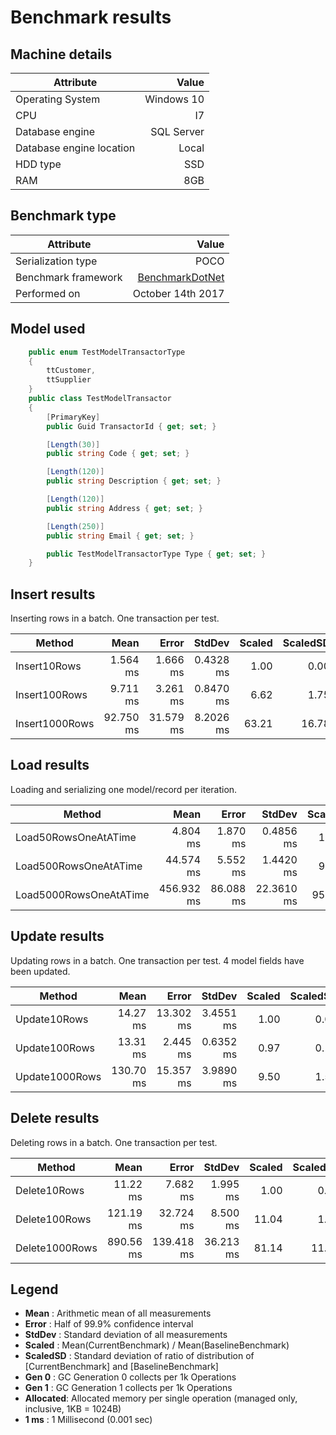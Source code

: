 ﻿# Benchmark results
 
## Machine details 
 |Attribute                 | Value      |
 |---------------           |-----------:|
 |Operating System          |Windows 10  |
 |CPU                       |I7          |
 |Database engine           |SQL Server  |
 |Database engine location  |Local       |
 |HDD type                  |SSD         |
 |RAM                       |8GB         |

## Benchmark type
 |Attribute                 | Value      |
 |---------------           |-----------:|
 |Serialization type        |POCO        |
 |Benchmark framework       |[BenchmarkDotNet](https://github.com/dotnet/BenchmarkDotNet)|
 |Performed on              |October 14th 2017|

## Model used
```csharp
    public enum TestModelTransactorType
    {
        ttCustomer,
        ttSupplier
    }
    public class TestModelTransactor
    {
        [PrimaryKey]
        public Guid TransactorId { get; set; }

        [Length(30)]
        public string Code { get; set; }

        [Length(120)]
        public string Description { get; set; }

        [Length(120)]
        public string Address { get; set; }

        [Length(250)]
        public string Email { get; set; }

        public TestModelTransactorType Type { get; set; }
    }
```

## Insert results
Inserting rows in a batch. One transaction per test.

 |         Method |      Mean |     Error |    StdDev | Scaled | ScaledSD |    Gen 0 |    Gen 1 |    Gen 2 |  Allocated |
 |--------------- |----------:|----------:|----------:|-------:|---------:|---------:|---------:|---------:|-----------:|
 |   Insert10Rows |  1.564 ms |  1.666 ms | 0.4328 ms |   1.00 |     0.00 |  11.7188 |   5.8594 |        - |    72.2 KB |
 |  Insert100Rows |  9.711 ms |  3.261 ms | 0.8470 ms |   6.62 |     1.75 |  93.7500 |  46.8750 |        - |   553.4 KB |
 | Insert1000Rows | 92.750 ms | 31.579 ms | 8.2026 ms |  63.21 |    16.78 | 875.0000 | 250.0000 | 125.0000 | 5391.61 KB |

## Load results
Loading and serializing one model/record per iteration. 

 |                 Method |       Mean |     Error |     StdDev | Scaled | ScaledSD |      Gen 0 |   Allocated |
 |----------------------- |-----------:|----------:|-----------:|-------:|---------:|-----------:|------------:|
 |   Load50RowsOneAtATime |   4.804 ms |  1.870 ms |  0.4856 ms |   1.00 |     0.00 |   156.2500 |   333.16 KB |
 |  Load500RowsOneAtATime |  44.574 ms |  5.552 ms |  1.4420 ms |   9.35 |     0.86 |  1625.0000 |  3331.54 KB |
 | Load5000RowsOneAtATime | 456.932 ms | 86.088 ms | 22.3610 ms |  95.87 |     9.36 | 16250.0000 | 33315.86 KB |

## Update results
Updating rows in a batch. One transaction per test. 4 model fields have been updated.

 |         Method |      Mean |     Error |    StdDev | Scaled | ScaledSD |     Gen 0 |    Gen 1 |  Allocated |
 |--------------- |----------:|----------:|----------:|-------:|---------:|----------:|---------:|-----------:|
 |   Update10Rows |  14.27 ms | 13.302 ms | 3.4551 ms |   1.00 |     0.00 |   93.7500 |  46.8750 |  578.02 KB |
 |  Update100Rows |  13.31 ms |  2.445 ms | 0.6352 ms |   0.97 |     0.16 |   93.7500 |  46.8750 |  578.02 KB |
 | Update1000Rows | 130.70 ms | 15.357 ms | 3.9890 ms |   9.50 |     1.59 | 1000.0000 | 250.0000 | 5592.98 KB |

## Delete results
Deleting rows in a batch. One transaction per test.

 |         Method |      Mean |      Error |    StdDev | Scaled | ScaledSD |    Gen 0 |    Gen 1 |  Allocated |
 |--------------- |----------:|-----------:|----------:|-------:|---------:|---------:|---------:|-----------:|
 |   Delete10Rows |  11.22 ms |   7.682 ms |  1.995 ms |   1.00 |     0.00 |        - |        - |   25.96 KB |
 |  Delete100Rows | 121.19 ms |  32.724 ms |  8.500 ms |  11.04 |     1.68 | 125.0000 |        - |  277.24 KB |
 | Delete1000Rows | 890.56 ms | 139.418 ms | 36.213 ms |  81.14 |    11.60 | 750.0000 | 250.0000 | 2578.13 KB |

## Legend
* **Mean**     : Arithmetic mean of all measurements
* **Error**    : Half of 99.9% confidence interval
* **StdDev**   : Standard deviation of all measurements
* **Scaled**   : Mean(CurrentBenchmark) / Mean(BaselineBenchmark)
* **ScaledSD** : Standard deviation of ratio of distribution of [CurrentBenchmark] and [BaselineBenchmark]
* **Gen 0**    : GC Generation 0 collects per 1k Operations
* **Gen 1**    : GC Generation 1 collects per 1k Operations
* **Allocated**: Allocated memory per single operation (managed only, inclusive, 1KB = 1024B)
* **1 ms**     : 1 Millisecond (0.001 sec)